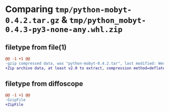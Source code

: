 # Comparing `tmp/python-mobyt-0.4.2.tar.gz` & `tmp/python_mobyt-0.4.3-py3-none-any.whl.zip`

## filetype from file(1)

```diff
@@ -1 +1 @@
-gzip compressed data, was "python-mobyt-0.4.2.tar", last modified: Wed May  4 15:09:27 2022, max compression
+Zip archive data, at least v2.0 to extract, compression method=deflate
```

## filetype from diffoscope

```diff
@@ -1 +1 @@
-GzipFile
+ZipFile
```

